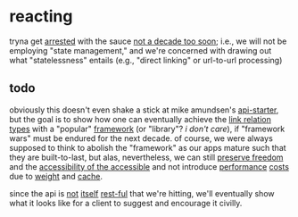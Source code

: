 # reacting

tryna get [arrested][arrested] with the sauce [not a decade too soon][fielding]; 
i.e., we will not be employing "state management," and we're concerned with 
drawing out what "statelessness" entails (e.g., "direct linking" or url-to-url 
processing)

## todo

obviously this doesn't even shake a stick at mike amundsen's [api-starter][starter], but 
the goal is to show how one can eventually achieve the [link relation types][lrt]
with a "popular" [framework][framework] (or "library"? *i don't care*), if "framework wars" must be endured for the next 
decade. of course, we were always supposed to think to abolish the "framework" as 
our apps mature such that they are built-to-last, but alas, nevertheless, we 
can still [preserve freedom][freedom] and the [accessibility of the accessible][a11y] 
and not introduce [performance][perf] [costs][slow] due to [weight][mf] and [cache][hard].

since the api is [not][misc] [itself][hateoas] [rest-ful][siren] that we're hitting, we'll eventually show 
what it looks like for a client to suggest and encourage it civilly.

[arrested]: https://www.researchgate.net/publication/4083481_Extending_the_REpresentational_State_Transfer_REST_architectural_style_for_decentralized_systems
[fielding]: https://roy.gbiv.com/untangled/2008/rest-apis-must-be-hypertext-driven
[lrt]: https://www.iana.org/assignments/link-relations/link-relations.xhtml
[framework]: https://insights.stackoverflow.com/trends?tags=jquery%2Cangularjs%2Cangular%2Creactjs
[freedom]: https://www.gnu.org/philosophy/javascript-trap.html
[perf]: https://www.webperf.tips/tip/cached-js-misconceptions/
[slow]: https://www.nngroup.com/articles/the-need-for-speed/
[a11y]: https://www.accessibility.uxdesign.cc/
[mf]: https://github.com/lyoshenka/awesome-motherfucking-website
[hard]: https://www.martinfowler.com/bliki/TwoHardThings.html
[misc]: https://mamund.site44.com/articles/objects-v-messages/index.html
[starter]: https://github.com/mamund/api-starter/blob/master/darrt/transitions.js
[hateoas]: https://apisyouwonthate.com/blog/common-hypermedia-patterns-with-json-hyper-schema
[siren]: https://github.com/kevinswiber/siren
